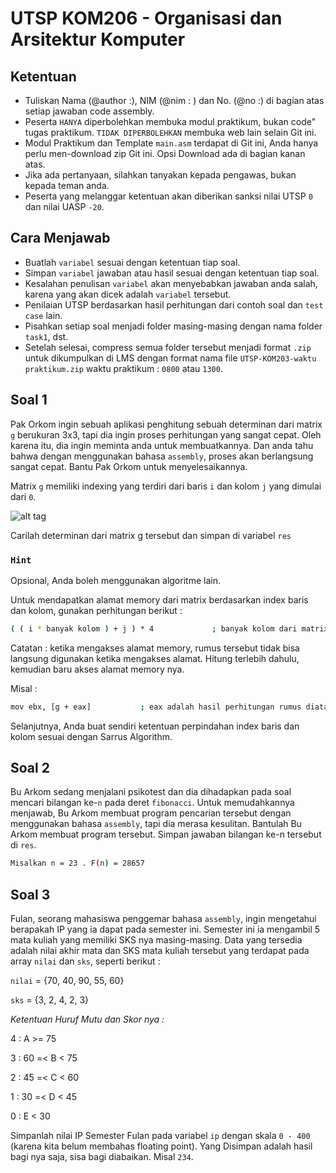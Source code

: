 # UTSP KOM206 - Organisasi dan Arsitektur Komputer

## Ketentuan
- Tuliskan Nama (@author :), NIM (@nim : ) dan No. (@no :) di bagian atas setiap jawaban code assembly.
- Peserta `HANYA` diperbolehkan membuka modul praktikum, bukan code" tugas praktikum. `TIDAK DIPERBOLEHKAN` membuka web lain selain Git ini.
- Modul Praktikum dan Template `main.asm` terdapat di Git ini, Anda hanya perlu men-download zip Git ini. Opsi Download ada di bagian kanan atas.
- Jika ada pertanyaan, silahkan tanyakan kepada pengawas, bukan kepada teman anda.
- Peserta yang melanggar ketentuan akan diberikan sanksi nilai UTSP `0` dan nilai UASP `-20`.


## Cara Menjawab
- Buatlah `variabel` sesuai dengan ketentuan tiap soal.
- Simpan `variabel` jawaban atau hasil sesuai dengan ketentuan tiap soal.
- Kesalahan penulisan `variabel` akan menyebabkan jawaban anda salah, karena yang akan dicek adalah `variabel` tersebut.
- Penilaian UTSP berdasarkan hasil perhitungan dari contoh soal dan `test case` lain.
- Pisahkan setiap soal menjadi folder masing-masing dengan nama folder `task1`, dst.
- Setelah selesai, compress semua folder tersebut menjadi format `.zip` untuk dikumpulkan di LMS dengan format nama file
`UTSP-KOM203-waktu praktikum.zip` waktu praktikum : `0800` atau `1300`.

## Soal 1

Pak Orkom ingin sebuah aplikasi penghitung sebuah determinan dari matrix ` g ` berukuran 3x3, tapi dia ingin proses perhitungan yang sangat cepat.
Oleh karena itu, dia ingin meminta anda untuk membuatkannya. Dan anda tahu bahwa dengan menggunakan bahasa `assembly`, proses akan
berlangsung sangat cepat. Bantu Pak Orkom untuk menyelesaikannya.

Matrix `g` memiliki indexing yang terdiri dari baris `i` dan kolom `j` yang dimulai dari `0`.

![alt tag](http://www.cmsc.uwa.edu.au/__data/assets/image/0010/760546/formula-1.gif)

Carilah determinan dari matrix g tersebut dan simpan di variabel ` res `

### `Hint`

Opsional, Anda boleh menggunakan algoritme lain.

Untuk mendapatkan alamat memory dari matrix berdasarkan index baris dan kolom, gunakan perhitungan berikut :
```bash
( ( i * banyak kolom ) + j ) * 4             ; banyak kolom dari matrix 3x3 = 3
```
Catatan : ketika mengakses alamat memory, rumus tersebut tidak bisa langsung digunakan ketika mengakses alamat.
Hitung terlebih dahulu, kemudian baru akses alamat memory nya.

Misal :
```bash
mov ebx, [g + eax]           ; eax adalah hasil perhitungan rumus diatas.
```

Selanjutnya, Anda buat sendiri ketentuan perpindahan index baris dan kolom sesuai dengan Sarrus Algorithm.



## Soal 2

Bu Arkom sedang menjalani psikotest dan dia dihadapkan pada soal mencari bilangan ke-`n` pada deret `fibonacci`. Untuk memudahkannya
menjawab, Bu Arkom membuat program pencarian tersebut dengan menggunakan bahasa `assembly`, tapi dia merasa kesulitan.
Bantulah Bu Arkom membuat program tersebut. Simpan jawaban bilangan ke-n tersebut di `res`.

```bash
Misalkan n = 23 . F(n) = 28657
```

## Soal 3

Fulan, seorang mahasiswa penggemar bahasa `assembly`, ingin mengetahui berapakah IP yang ia dapat pada semester ini.
Semester ini ia mengambil 5 mata kuliah yang memiliki SKS nya masing-masing.
Data yang tersedia adalah nilai akhir mata dan SKS mata kuliah tersebut yang terdapat pada array `nilai` dan `sks`, seperti berikut :

`nilai` = {70, 40, 90, 55, 60}

`sks` = {3, 2, 4, 2, 3}


*Ketentuan Huruf Mutu dan Skor nya :*

4 : A >= 75

3 : 60 =< B < 75

2 : 45 =< C < 60

1 : 30 =< D < 45

0 : E < 30

Simpanlah nilai IP Semester Fulan pada variabel `ip` dengan skala `0 - 400` (karena kita belum membahas floating point).
Yang Disimpan adalah hasil bagi nya saja, sisa bagi diabaikan. Misal `234`.